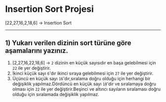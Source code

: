 # Insertion Sort Projesi
[22,27,16,2,18,6] -> Insertion Sort
***
## 1) Yukarı verilen dizinin sort türüne göre aşamalarını yazınız.
1. [2,27,16,22,18,6] -> ```2``` dizinin en küçük sayısıdır en başa gelebilmesi için ```22``` ile yer değiştirir.
2. İkinci küçük sayı ```6```'dır ikinci sıraya gelebilmesi için ```27``` ile yer değiştirir.
3. Üçüncü en küçük sayı ```16```'dır,sıralama doğru olduğu için herhangi bir değişiklik yapılmaz.Dördüncü en küçük sayı ```18```'dir ve sıralamaya doğru olması için     ```22``` ile yer değiştirir.Beşinci ve altıncı sayıların sıralaması doğru olduğu için sıralamada değişiklik yapılmaz.
